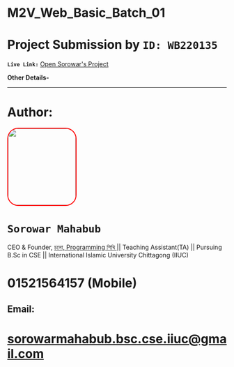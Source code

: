 # M2V_Web_Basic_Batch_01
# Project Submission by ``ID: WB220135``
**``Live Link:``** [Open Sorowar's Project](https://wb220135.netlify.app/)


**Other Details-**
<hr>

# Author:

<img src="https://avatars.githubusercontent.com/u/76944781?v=4" style=" width: 155px; height: 175px; border: 2px solid red; border-radius: 25px" >


# ``Sorowar Mahabub``
CEO & Founder, [চলো, Programming শিখি ](https://sorowar-cse.github.io/Colo_Programming_Shikhi/index.html)|| Teaching Assistant(TA) || Pursuing B.Sc in CSE || International Islamic University Chittagong (IIUC)

# 01521564157 (Mobile)


## Email:
# **sorowarmahabub.bsc.cse.iiuc@gmail.com**
 
